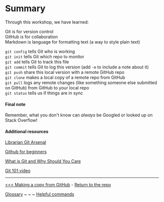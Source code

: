 # Summary

Through this workshop, we have learned:

Git is for version control  
GitHub is for collaboration  
Markdown is language for formatting text (a way to style plain text)  

`git config` tells Git who is working  
`git init` tells Git which repo to monitor  
`git add` tells Git to track this file  
`git commit` tells Git to log this version (add `-m` to include a note about it)  
`git push` share this local version with a remote GitHub repo  
`git clone` makes a local copy of a remote repo from GitHub  
`git pull` logs any remote changes (like something someone else submitted on GitHub) from GitHub to your local repo  
`git status` tells us if things are in sync  

#### Final note
Remember, what you don't know can _always_ be Googled or looked up on Stack Overflow! 

#### Additional resources
[Librarian Git Arsenal](http://bit.ly/2j0N4rS)

[Github for beginners](http://bit.ly/19vDdUS)

[What is Git and Why Should You Care](https://github.com/learn-co-students/git-github-and-learn-oc-000)

[Git 101 video](https://github.com/learn-co-students/git-version-control-101-v-000)


---

[<<< Making a copy from GitHub](gitpullreq.md) - [Return to the repo](https://github.com/jojokarlin/Git_DRI_Jan_2017)  

[Glossary](glossary.md) ~ ~ ~ [Helpful commands](helpfulcommands.md)
